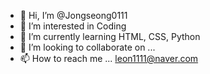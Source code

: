 - 👋 Hi, I’m @Jongseong0111
- 👀 I’m interested in Coding
- 🌱 I’m currently learning HTML, CSS, Python
- 💞️ I’m looking to collaborate on ...
- 📫 How to reach me ... leon1111@naver.com

<!---
Jongseong0111/Jongseong0111 is a ✨ special ✨ repository because its `README.md` (this file) appears on your GitHub profile.
You can click the Preview link to take a look at your changes.
--->
